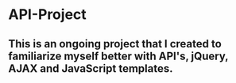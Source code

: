 # API-Project
## This is an ongoing project that I created to familiarize myself better with API's, jQuery, AJAX and JavaScript templates.
